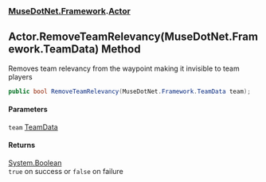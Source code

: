 ### [MuseDotNet.Framework](./MuseDotNet-Framework.md 'MuseDotNet.Framework').[Actor](./Actor.md 'MuseDotNet.Framework.Actor')
## Actor.RemoveTeamRelevancy(MuseDotNet.Framework.TeamData) Method
Removes team relevancy from the waypoint making it invisible to team players  
```csharp
public bool RemoveTeamRelevancy(MuseDotNet.Framework.TeamData team);
```
#### Parameters
<a name='MuseDotNet-Framework-Actor-RemoveTeamRelevancy(MuseDotNet-Framework-TeamData)-team'></a>
`team` [TeamData](./TeamData.md 'MuseDotNet.Framework.TeamData')  
  
#### Returns
[System.Boolean](https://docs.microsoft.com/en-us/dotnet/api/System.Boolean 'System.Boolean')  
`true` on success or `false` on failure  
